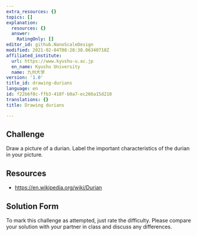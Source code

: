 ```yaml
---
extra_resources: {}
topics: []
explanation:
  resources: {}
  answer:
    RatingOnly: []
editor_id: github.NanoScaleDesign
modified: 2021-02-04T08:28:38.06340718Z
affiliated_institute:
  url: https://www.kyushu-u.ac.jp
  en_name: Kyushu University
  name: 九州大学
version: '1.0'
title_id: drawing-durians
language: en
id: f22b6f8c-ffb3-410f-b0a7-ec266a15d210
translations: {}
title: Drawing durians

---
```


## Challenge
Draw a picture of a durian. Label the important characteristics of the durian in your picture.

## Resources
- https://en.wikipedia.org/wiki/Durian


## Solution Form
To mark this challenge as attempted, just rate the difficulty. Please compare your solution with your partner in class and discuss any differences.


